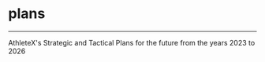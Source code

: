 
# plans
------------
AthleteX's Strategic and Tactical Plans for the future from the years 2023 to 2026

